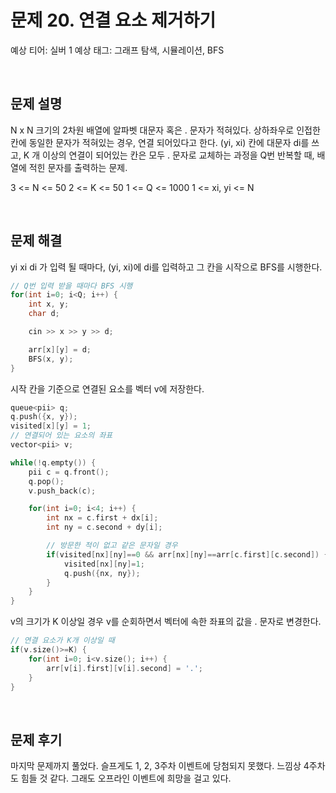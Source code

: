 # 문제 20. 연결 요소 제거하기

예상 티어: 실버 1
예상 태그: 그래프 탐색, 시뮬레이션, BFS

<br>

## 문제 설명

N x N 크기의 2차원 배열에  알파벳 대문자 혹은 . 문자가 적혀있다.
상하좌우로 인접한 칸에 동일한 문자가 적혀있는 경우, 연결 되어있다고 한다.
(yi, xi) 칸에 대문자 di를 쓰고, K 개 이상의 연결이 되어있는 칸은 모두 . 문자로 교체하는 과정을
Q번 반복할 때, 배열에 적힌 문자를 출력하는 문제.


3 <= N <= 50
2 <= K <= 50
1 <= Q <= 1000
1 <= xi, yi <= N


<br>

## 문제 해결

yi xi di 가 입력 될 때마다, (yi, xi)에 di를 입력하고 그 칸을 시작으로 BFS를 시행한다.
```cpp
// Q번 입력 받을 때마다 BFS 시행
for(int i=0; i<Q; i++) {
	int x, y;
	char d;

	cin >> x >> y >> d;

	arr[x][y] = d;
	BFS(x, y);
}
```

시작 칸을 기준으로 연결된 요소를 벡터 v에 저장한다.
```cpp
queue<pii> q;
q.push({x, y});
visited[x][y] = 1;
// 연결되어 있는 요소의 좌표
vector<pii> v;

while(!q.empty()) {
	pii c = q.front();
	q.pop();
	v.push_back(c);

	for(int i=0; i<4; i++) {
		int nx = c.first + dx[i];
		int ny = c.second + dy[i];

		// 방문한 적이 없고 같은 문자일 경우
		if(visited[nx][ny]==0 && arr[nx][ny]==arr[c.first][c.second]) {
			visited[nx][ny]=1;
			q.push({nx, ny});
		}
	}
}
```

v의 크기가 K 이상일 경우 v를 순회하면서 벡터에 속한 좌표의 값을 . 문자로 변경한다. 
```cpp
// 연결 요소가 K개 이상일 때
if(v.size()>=K) {
	for(int i=0; i<v.size(); i++) {
		arr[v[i].first][v[i].second] = '.';
	}
}
```


<br>

## 문제 후기

마지막 문제까지 풀었다.
슬프게도 1, 2, 3주차 이벤트에 당첨되지 못했다.
느낌상 4주차도 힘들 것 같다.
그래도 오프라인 이벤트에 희망을 걸고 있다.


<br>